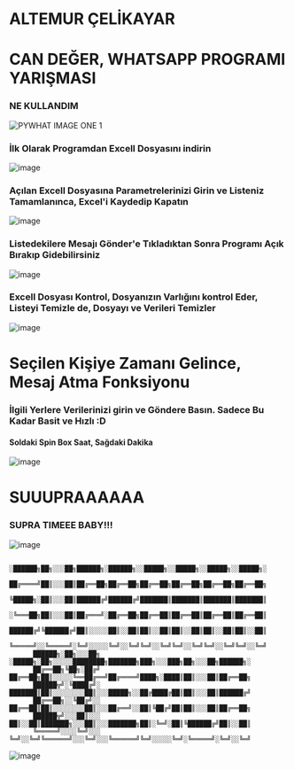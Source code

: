 # ALTEMUR ÇELİKAYAR
# CAN DEĞER, WHATSAPP PROGRAMI YARIŞMASI

### NE KULLANDIM

![PYWHAT IMAGE ONE 1](https://user-images.githubusercontent.com/67932543/134151961-49ade9b7-43e9-4724-b28e-0e10760c825e.PNG)

### İlk Olarak Programdan Excell Dosyasını indirin

![image](https://user-images.githubusercontent.com/67932543/134152553-28b63247-7353-491b-86c3-cc76d1250f54.png)

### Açılan Excell Dosyasına Parametrelerinizi Girin ve Listeniz Tamamlanınca, Excel'i Kaydedip Kapatın

![image](https://user-images.githubusercontent.com/67932543/134152833-985e1c82-5c5f-4998-834e-009fde8aab59.png)

### Listedekilere Mesajı Gönder'e Tıkladıktan Sonra Programı Açık Bırakıp Gidebilirsiniz

![image](https://user-images.githubusercontent.com/67932543/134153108-a1c1064b-f10b-4358-a5c1-3f521beea345.png)

### Excell Dosyası Kontrol, Dosyanızın Varlığını kontrol Eder, Listeyi Temizle de, Dosyayı ve Verileri Temizler

![image](https://user-images.githubusercontent.com/67932543/134153287-7a29a4a3-1a3c-4f9c-a19b-ca86bbe20f9e.png)

# Seçilen Kişiye Zamanı Gelince, Mesaj Atma Fonksiyonu

### İlgili Yerlere Verilerinizi girin ve Göndere Basın. Sadece Bu Kadar Basit ve Hızlı :D
#### Soldaki Spin Box Saat, Sağdaki Dakika

![image](https://user-images.githubusercontent.com/67932543/134153618-af72955c-7092-4b30-b143-968ad3188575.png)

# SUUUPRAAAAAA
### SUPRA TIMEEE BABY!!!

![image](https://user-images.githubusercontent.com/67932543/134153689-0158d46f-3980-4876-9838-7009151fa0a6.png)

                ░██████╗██╗░░░██╗██████╗░██████╗░░█████╗░░█████╗░░█████╗░░█████╗░
                ██╔════╝██║░░░██║██╔══██╗██╔══██╗██╔══██╗██╔══██╗██╔══██╗██╔══██╗
                ╚█████╗░██║░░░██║██████╔╝██████╔╝███████║███████║███████║███████║
                ░╚═══██╗██║░░░██║██╔═══╝░██╔══██╗██╔══██║██╔══██║██╔══██║██╔══██║
                ██████╔╝╚██████╔╝██║░░░░░██║░░██║██║░░██║██║░░██║██║░░██║██║░░██║
                ╚═════╝░░╚═════╝░╚═╝░░░░░╚═╝░░╚═╝╚═╝░░╚═╝╚═╝░░╚═╝╚═╝░░╚═╝╚═╝░░╚═╝
          ██████╗░██╗░░░██╗  ░█████╗░██╗░░░░░████████╗███████╗███╗░░░███╗██╗░░░██╗██████╗░
          ██╔══██╗╚██╗░██╔╝  ██╔══██╗██║░░░░░╚══██╔══╝██╔════╝████╗░████║██║░░░██║██╔══██╗
          ██████╦╝░╚████╔╝░  ███████║██║░░░░░░░░██║░░░█████╗░░██╔████╔██║██║░░░██║██████╔╝
          ██╔══██╗░░╚██╔╝░░  ██╔══██║██║░░░░░░░░██║░░░██╔══╝░░██║╚██╔╝██║██║░░░██║██╔══██╗
          ██████╦╝░░░██║░░░  ██║░░██║███████╗░░░██║░░░███████╗██║░╚═╝░██║╚██████╔╝██║░░██║
          ╚═════╝░░░░╚═╝░░░  ╚═╝░░╚═╝╚══════╝░░░╚═╝░░░╚══════╝╚═╝░░░░░╚═╝░╚═════╝░╚═╝░░╚═╝
                
![image](https://user-images.githubusercontent.com/67932543/134154110-bfd92c0b-be8e-4c61-91e0-349c19b3c51b.png)





